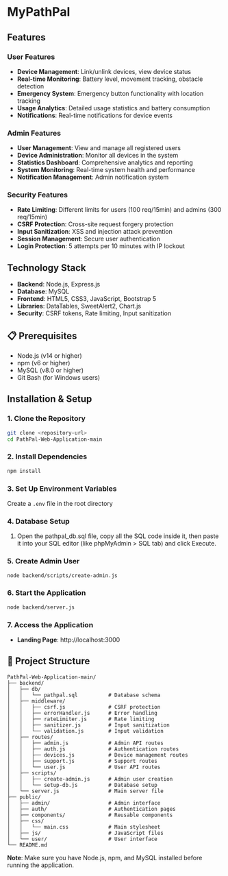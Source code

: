 # MyPathPal
## Features

### **User Features**
- **Device Management**: Link/unlink devices, view device status
- **Real-time Monitoring**: Battery level, movement tracking, obstacle detection
- **Emergency System**: Emergency button functionality with location tracking
- **Usage Analytics**: Detailed usage statistics and battery consumption
- **Notifications**: Real-time notifications for device events

### **Admin Features**
- **User Management**: View and manage all registered users
- **Device Administration**: Monitor all devices in the system
- **Statistics Dashboard**: Comprehensive analytics and reporting
- **System Monitoring**: Real-time system health and performance
- **Notification Management**: Admin notification system

### **Security Features**
- **Rate Limiting**: Different limits for users (100 req/15min) and admins (300 req/15min)
- **CSRF Protection**: Cross-site request forgery protection
- **Input Sanitization**: XSS and injection attack prevention
- **Session Management**: Secure user authentication
- **Login Protection**: 5 attempts per 10 minutes with IP lockout

## Technology Stack

- **Backend**: Node.js, Express.js
- **Database**: MySQL
- **Frontend**: HTML5, CSS3, JavaScript, Bootstrap 5
- **Libraries**: DataTables, SweetAlert2, Chart.js
- **Security**: CSRF tokens, Rate limiting, Input sanitization

## 📋 Prerequisites

- Node.js (v14 or higher)
- npm (v6 or higher)
- MySQL (v8.0 or higher)
- Git Bash (for Windows users)

## Installation & Setup

### 1. **Clone the Repository**
```bash
git clone <repository-url>
cd PathPal-Web-Application-main
```

### 2. **Install Dependencies**
```bash
npm install
```

### 3. **Set Up Environment Variables**
Create a `.env` file in the root directory

### 4. **Database Setup**
1. Open the pathpal_db.sql file, copy all the SQL code inside it, then paste it into your SQL editor (like phpMyAdmin > SQL tab) and click Execute.

### 5. **Create Admin User**
```bash
node backend/scripts/create-admin.js
```

### 6. **Start the Application**
```bash
node backend/server.js
```

### 7. **Access the Application**
- **Landing Page**: http://localhost:3000

## 📁 Project Structure

```
PathPal-Web-Application-main/
├── backend/
│   ├── db/
│   │   └── pathpal.sql          # Database schema
│   ├── middleware/
│   │   ├── csrf.js              # CSRF protection
│   │   ├── errorHandler.js      # Error handling
│   │   ├── rateLimiter.js       # Rate limiting
│   │   ├── sanitizer.js         # Input sanitization
│   │   └── validation.js        # Input validation
│   ├── routes/
│   │   ├── admin.js             # Admin API routes
│   │   ├── auth.js              # Authentication routes
│   │   ├── devices.js           # Device management routes
│   │   ├── support.js           # Support routes
│   │   └── user.js              # User API routes
│   ├── scripts/
│   │   ├── create-admin.js      # Admin user creation
│   │   └── setup-db.js          # Database setup
│   └── server.js                # Main server file
├── public/
│   ├── admin/                   # Admin interface
│   ├── auth/                    # Authentication pages
│   ├── components/              # Reusable components
│   ├── css/
│   │   └── main.css             # Main stylesheet
│   ├── js/                      # JavaScript files
│   └── user/                    # User interface
└── README.md
```

**Note**: Make sure you have Node.js, npm, and MySQL installed before running the application.

